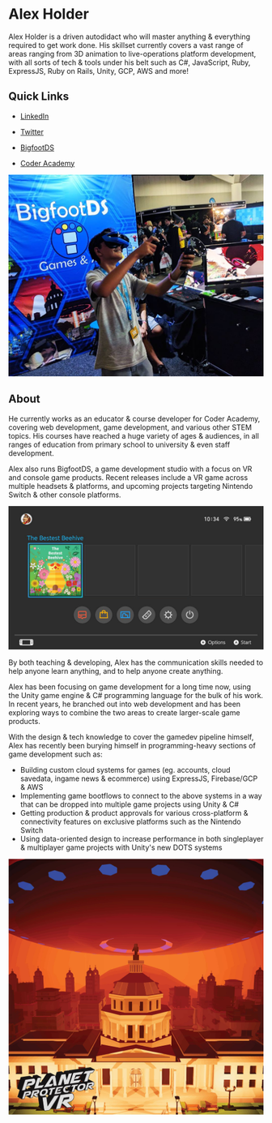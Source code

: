 # Alex Holder

Alex Holder is a driven autodidact who will master anything & everything required to get work done. His skillset currently covers a vast range of areas ranging from 3D animation to live-operations platform development, with all sorts of tech & tools under his belt such as C#, JavaScript, Ruby, ExpressJS, Ruby on Rails, Unity, GCP, AWS and more!



## Quick Links

* [LinkedIn](http://www.linkedin.com/in/alexholderdev)

* [Twitter](https://twitter.com/AlexHolderDev )

* [BigfootDS](https://bigfootds.com)
* [Coder Academy](https://coderacademy.edu.au/)

<img src="assets/PPVRAtRTX2018.jpg" data-canonical-src="assets/PPVRAtRTX2018.jpg" width="600" />



## About

He currently works as an educator & course developer for Coder Academy, covering web development, game development, and various other STEM topics. His courses have reached a huge variety of ages & audiences, in all ranges of education from primary school to university & even staff development.



Alex also runs BigfootDS, a game development studio with a focus on VR and console game products. Recent releases include a VR game across multiple headsets & platforms, and upcoming projects targeting Nintendo Switch & other console platforms.

<img src="assets/TBB001.png" data-canonical-src="assets/TBB001.png" width="600" />

By both teaching & developing, Alex has the communication skills needed to help anyone learn anything, and to help anyone create anything.



Alex has been focusing on game development for a long time now, using the Unity game engine & C# programming language for the bulk of his work. In recent years, he branched out into web development and has been exploring ways to combine the two areas to create larger-scale game products. 

With the design & tech knowledge to cover the gamedev pipeline himself, Alex has recently been burying himself in programming-heavy sections of game development such as:

* Building custom cloud systems for games (eg. accounts, cloud savedata, ingame news & ecommerce) using ExpressJS, Firebase/GCP & AWS
* Implementing game bootflows to connect to the above systems in a way that can be dropped into multiple game projects using Unity & C#
* Getting production & product approvals for various cross-platform & connectivity features on exclusive platforms such as the Nintendo Switch
* Using data-oriented design to increase performance in both singleplayer & multiplayer game projects with Unity's new DOTS systems



<img src="assets/PPVRMonumentModePoster.jpg" data-canonical-src="assets/PPVRMonumentModePoster.jpg" width="600" />

